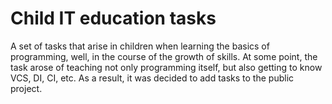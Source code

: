 # Child IT education tasks

A set of tasks that arise in children when learning the basics of programming, well, in the course of the growth of skills. At some point, the task arose of teaching not only programming itself, but also getting to know VCS, DI, CI, etc. As a result, it was decided to add tasks to the public project.
